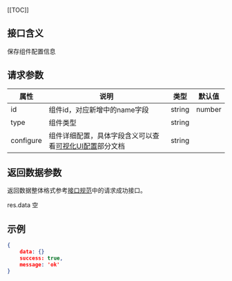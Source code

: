 [[TOC]]
## 接口含义
保存组件配置信息

## 请求参数

| 属性  | 说明         | 类型   | 默认值 |
| ----- | ----------- | ------ | ------ |
| id |  组件id，对应新增中的name字段| string|number | ''    |
| type |  组件类型 | string| | ''    |
| configure |  组件详细配置，具体字段含义可以查看[可视化UI配置](#/doc/view/conf)部分文档 | string| | ''    |

## 返回数据参数

返回数据整体格式参考[接口规范](#/guide/specification)中的请求成功接口。


res.data
空


## 示例


```json
{
    data: {}
    success: true,
    message: 'ok'
}
```
